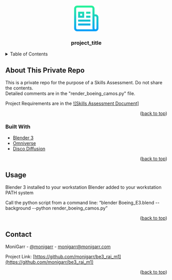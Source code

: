 <div id="top"></div>


<!-- PROJECT LOGO -->
<br />
<div align="center">
  <a href="https://github.com/monigarr/be3_rai_m1">
    <img src="images/logo.png" alt="Logo" width="80" height="80">
  </a>

<h3 align="center">project_title</h3>
</div>



<!-- TABLE OF CONTENTS -->
<details>
  <summary>Table of Contents</summary>
  <ol>
    <li>
      <a href="#about-the-project">About The Project</a>
      <ul>
        <li><a href="#built-with">Built With</a></li>
      </ul>
    </li>
    <li>
      <a href="#getting-started">Getting Started</a>
      <ul>
        <li><a href="#prerequisites">Prerequisites</a></li>
        <li><a href="#installation">Installation</a></li>
      </ul>
    </li>
    <li><a href="#usage">Usage</a></li>
    <li><a href="#roadmap">Roadmap</a></li>
    <li><a href="#contributing">Contributing</a></li>
    <li><a href="#license">License</a></li>
    <li><a href="#contact">Contact</a></li>
    <li><a href="#acknowledgments">Acknowledgments</a></li>
  </ol>
</details>



<!-- ABOUT THE PROJECT -->
## About This Private Repo

This is a private repo for the purpose of a Skills Assessment. Do not share the contents.  
Detailed comments are in the "render_boeing_camos.py" file.

Project Requirements are in the [![Skills Assessment Document]](https://github.com/monigarr/be3_rai_m1/blob/master/Skills%20Assessment%201.1.docx)

<p align="right">(<a href="#top">back to top</a>)</p>



### Built With

* [Blender 3](https://blender.org/)
* [Omniverse](https://www.omniverse.org/)
* [Disco Diffusion](https://vuejs.org/)

<p align="right">(<a href="#top">back to top</a>)</p>



<!-- GETTING STARTED -->



<!-- USAGE EXAMPLES -->
## Usage

Blender 3 installed to your workstation
Blender added to your workstation PATH system

Call the python script from a command line: 
“blender Boeing_E3.blend --background --python render_boeing_camos.py”

<p align="right">(<a href="#top">back to top</a>)</p>


<!-- CONTACT -->
## Contact

MoniGarr - [@monigarr](https://twitter.com/monigarr) - monigarr@monigarr.com

Project Link: [https://github.com/monigarr/be3_rai_m1](https://github.com/monigarr/be3_rai_m1)

<p align="right">(<a href="#top">back to top</a>)</p>
